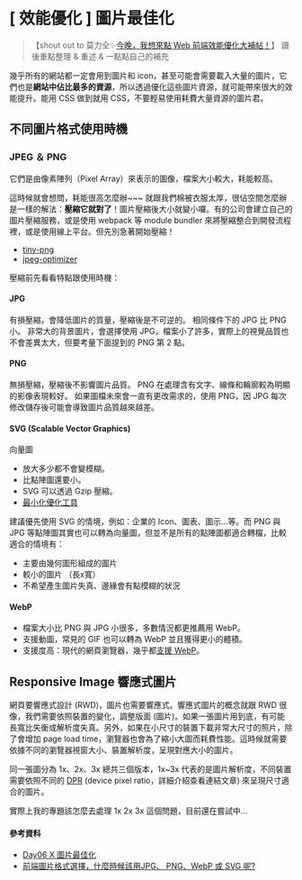 # \[ 效能優化 ] 圖片最佳化

>【shout out to 莫力全✨<a href='https://ithelp.ithome.com.tw/users/20113277/ironman/3877' target='_blank'>今晚，我想來點 Web 前端效能優化大補帖！</a>】 
> 讀後重點整理 & 重述 & 一點點自己的補充


幾乎所有的網站都一定會用到圖片和 icon，甚至可能會需要載入大量的圖片，它們也是**網站中佔比最多的資源**，所以透過優化這些圖片資源，就可能帶來很大的效能提升。能用 CSS 做到就用 CSS，不要輕易使用耗費大量資源的圖片君。


## 不同圖片格式使用時機
### JPEG ＆ PNG
它們是由像素陣列（Pixel Array）來表示的圖像，檔案大小較大，耗能較高。

這時候就會想問，耗能很高怎麼辦~~~ 
就跟我們棉被衣服太厚，很佔空間怎麼辦是一樣的解法：**壓縮它就對了**！圖片壓縮後大小就變小囉。有的公司會建立自己的圖片壓縮服務，或是使用 webpack 等 module bundler 來將壓縮整合到開發流程裡，或是使用線上平台。但先別急著開始壓縮！
* <a href='https://tinypng.com/' target='_blank'>tiny-png</a>
* <a href='https://jpeg-optimizer.com/' target='_blank'>jpeg-optimizer</a>


壓縮前先看看特點跟使用時機：

#### JPG

有損壓縮，會降低圖片的質量，壓縮後是不可逆的。
相同條件下的 JPG 比 PNG 小。
非常大的背景圖片，會選擇使用 JPG，檔案小了許多，實際上的視覺品質也不會差異太大，但要考量下面提到的 PNG 第 2 點。

#### PNG

無損壓縮，壓縮後不影響圖片品質。
PNG 在處理含有文字、線條和輪廓較為明顯的影像表現較好。
如果圖檔未來會一直有更改需求的，使用 PNG，因 JPG 每次修改儲存後可能會導致圖片品質越來越差。


#### SVG (Scalable Vector Graphics)
向量圖

* 放大多少都不會變模糊。
* 比點陣圖還要小。
* SVG 可以透過 Gzip 壓縮。
* <a href='https://jakearchibald.github.io/svgomg/' target='_blank'>最小化優化工具</a>

建議優先使用 SVG 的情境，例如：企業的 Icon、圖表、圖示...等。而 PNG 與 JPG 等點陣圖其實也可以轉為向量圖，但並不是所有的點陣圖都適合轉檔，比較適合的情境有：

* 主要由幾何圖形組成的圖片
* 較小的圖片 （長x寬）
* 不希望產生圖片失真、邊緣會有點模糊的狀況


#### WebP
* 檔案大小比 PNG 與 JPG 小很多，多數情況都更推薦用 WebP。
* 支援動圖，常見的 GIF 也可以轉為 WebP 並且獲得更小的體積。
* 支援度高：現代的網頁瀏覽器，幾乎都<a href='https://caniuse.com/?search=webP' target='_blank'>支援 WebP</a>。

## Responsive Image 響應式圖片
網頁要響應式設計 (RWD)，圖片也需要響應式。響應式圖片的概念就跟 RWD 很像，我們需要依照裝置的變化，調整版面 (圖片)。如果一張圖片用到底，有可能長寬比失衡或解析度失真。另外，如果在小尺寸的裝置下載非常大尺寸的照片，除了會增加 page load time，瀏覽器也會為了縮小大圖而耗費性能。這時候就需要依據不同的瀏覽器視窗大小、裝置解析度，呈現對應大小的圖片。


同一張圖分為 1x、2x、3x 總共三個版本，1x~3x 代表的是圖片解析度，不同裝置需要依照不同的 <a href='https://blog.infolink.com.tw/2021/rediscover-pixel-dpi-ppi-and-pixel-density/' target='_blank'>DPR</a> (device pixel ratio，詳細介紹查看連結文章) 來呈現尺寸適合的圖片。

實際上我的專題該怎麼去處理 1x 2x 3x 這個問題，目前還在嘗試中...

#### 參考資料
* <a href='https://ithelp.ithome.com.tw/articles/10268776' target='_blank'>Day06 X 圖片最佳化</a>
* <a href='https://www.explainthis.io/zh-hant/swe/fe-jpg-png-webp-svg' target='_blank'>前端圖片格式選擇，什麼時候該用JPG、 PNG、WebP 或 SVG 呢?</a>
